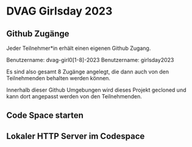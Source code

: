 # DVAG Girlsday 2023

## Github Zugänge 
Jeder Teilnehmer*in erhält einen eigenen Github Zugang. 

Benutzername: dvag-girl0[1-8]-2023 
Benutzername: girlsday2023

Es sind also gesamt 8 Zugänge angelegt, die dann auch von den Teilnehmenden behalten werden können. 

Innerhalb dieser Github Umgebungen wird dieses Projekt gecloned und kann dort angepasst werden von den Teilnehmenden.

## Code Space starten

## Lokaler HTTP Server im Codespace



